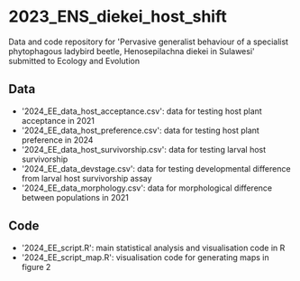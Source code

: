 # 2023_ENS_diekei_host_shift
Data and code repository for 'Pervasive generalist behaviour of a specialist phytophagous ladybird beetle, Henosepilachna diekei in Sulawesi' submitted to Ecology and Evolution

## Data
- '2024_EE_data_host_acceptance.csv': data for testing host plant acceptance in 2021
- '2024_EE_data_host_preference.csv': data for testing host plant preference in 2024
- '2024_EE_data_host_survivorship.csv': data for testing larval host survivorship
- '2024_EE_data_devstage.csv': data for testing developmental difference from larval host survivorship assay
- '2024_EE_data_morphology.csv': data for morphological difference between populations in 2021

## Code
- '2024_EE_script.R': main statistical analysis and visualisation code in R
- '2024_EE_script_map.R': visualisation code for generating maps in figure 2
